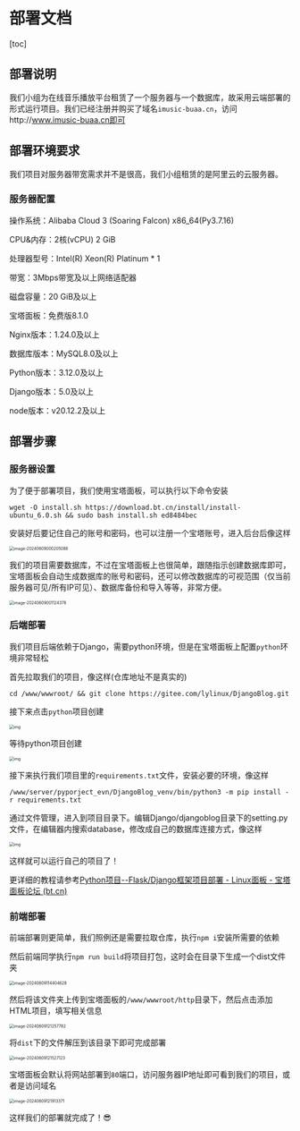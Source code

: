 # 部署文档

[toc]

## 部署说明

我们小组为在线音乐播放平台租赁了一个服务器与一个数据库，故采用云端部署的形式运行项目。我们已经注册并购买了域名`imusic-buaa.cn`，访问http://www.imusic-buaa.cn即可

## 部署环境要求

我们项目对服务器带宽需求并不是很高，我们小组租赁的是阿里云的云服务器。

### 服务器配置

操作系统：Alibaba Cloud 3 (Soaring Falcon) x86_64(Py3.7.16)

CPU&内存：2核(vCPU) 2 GiB

处理器型号：Intel(R) Xeon(R) Platinum * 1

带宽：3Mbps带宽及以上网络适配器

磁盘容量：20 GiB及以上

宝塔面板：免费版8.1.0

Nginx版本：1.24.0及以上

数据库版本：MySQL8.0及以上

Python版本：3.12.0及以上

Django版本：5.0及以上

node版本：v20.12.2及以上

## 部署步骤

### 服务器设置

为了便于部署项目，我们使用宝塔面板，可以执行以下命令安装

```
wget -O install.sh https://download.bt.cn/install/install-ubuntu_6.0.sh && sudo bash install.sh ed8484bec
```

安装好后要记住自己的账号和密码，也可以注册一个宝塔账号，进入后台后像这样

<img src="Imusic部署文档.assets/image-20240609000205088.png" alt="image-20240609000205088" style="zoom:50%;" />

我们的项目需要数据库，不过在宝塔面板上也很简单，跟随指示创建数据库即可，宝塔面板会自动生成数据库的账号和密码，还可以修改数据库的可视范围（仅当前服务器可见/所有IP可见）、数据库备份和导入等等，非常方便。

<img src="Imusic部署文档.assets/image-20240609001124378.png" alt="image-20240609001124378" style="zoom:50%;" />

### 后端部署

我们项目后端依赖于Django，需要python环境，但是在宝塔面板上配置`python`环境非常轻松

首先拉取我们的项目，像这样(仓库地址不是真实的)

```
cd /www/wwwroot/ && git clone https://gitee.com/lylinux/DjangoBlog.git
```

接下来点击`python`项目创建

<img src="https://www.bt.cn/bbs/data/attachment/forum/202312/28/180046iws0nshqh7zsrydh.png" alt="img" style="zoom:50%;" />

等待python项目创建

<img src="https://www.bt.cn/bbs/data/attachment/forum/202312/28/180144thhmmo6ccarzahnk.png" alt="img" style="zoom:50%;" />

接下来执行我们项目里的`requirements.txt`文件，安装必要的环境，像这样

```
/www/server/pyporject_evn/DjangoBlog_venv/bin/python3 -m pip install -r requirements.txt
```

通过文件管理，进入到项目目录下。编辑Django/djangoblog目录下的setting.py文件，在编辑器内搜索database，修改成自己的数据库连接方式，像这样

<img src="https://www.bt.cn/bbs/data/attachment/forum/202312/28/180240u2tyx9bak91ay0l6.png" alt="img" style="zoom:50%;" />

这样就可以运行自己的项目了！

更详细的教程请参考[Python项目--Flask/Django框架项目部署 - Linux面板 - 宝塔面板论坛 (bt.cn)](https://www.bt.cn/bbs/thread-125161-1-1.html)

### 前端部署

前端部署则更简单，我们照例还是需要拉取仓库，执行`npm i`安装所需要的依赖

然后前端同学执行`npm run build`将项目打包，这时会在目录下生成一个dist文件夹

<img src="Imusic部署文档.assets/image-20240609114404628.png" alt="image-20240609114404628" style="zoom:50%;" />

然后将该文件夹上传到宝塔面板的`/www/wwwroot/http`目录下，然后点击添加HTML项目，填写相关信息

<img src="Imusic部署文档.assets/image-20240609121257782.png" alt="image-20240609121257782" style="zoom:50%;" />

将`dist`下的文件解压到该目录下即可完成部署

<img src="Imusic部署文档.assets/image-20240609121527123.png" alt="image-20240609121527123" style="zoom:50%;" />

宝塔面板会默认将网站部署到`80`端口，访问服务器IP地址即可看到我们的项目，或者是访问域名

<img src="Imusic部署文档.assets/image-20240609121913371.png" alt="image-20240609121913371" style="zoom:50%;" />

这样我们的部署就完成了！😎